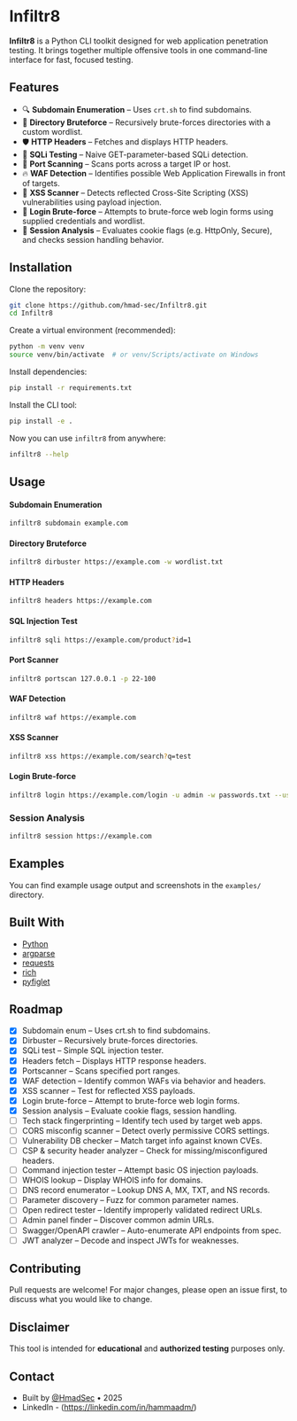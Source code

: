 # Infiltr8
**Infiltr8** is a Python CLI toolkit designed for web application penetration testing. It brings together multiple offensive tools in one command-line interface for fast, focused testing.

## Features
- 🔍 **Subdomain Enumeration** – Uses `crt.sh` to find subdomains.
- 📂 **Directory Bruteforce** – Recursively brute-forces directories with a custom wordlist.
- 🛡️ **HTTP Headers** – Fetches and displays HTTP headers.
- 💉 **SQLi Testing** – Naive GET-parameter-based SQLi detection.
- 📡 **Port Scanning** – Scans ports across a target IP or host.
- 🔥 **WAF Detection** – Identifies possible Web Application Firewalls in front of targets.
- 🧪 **XSS Scanner** – Detects reflected Cross-Site Scripting (XSS) vulnerabilities using payload injection.
- 🔐 **Login Brute-force** – Attempts to brute-force web login forms using supplied credentials and wordlist.
- 🍪 **Session Analysis** – Evaluates cookie flags (e.g. HttpOnly, Secure), and checks session handling behavior.

## Installation

Clone the repository:

```bash
git clone https://github.com/hmad-sec/Infiltr8.git
cd Infiltr8
```

Create a virtual environment (recommended):

```bash
python -m venv venv
source venv/bin/activate  # or venv/Scripts/activate on Windows
```

Install dependencies:

```bash
pip install -r requirements.txt
```

Install the CLI tool:

```bash
pip install -e .
```

Now you can use `infiltr8` from anywhere:

```bash
infiltr8 --help
```

## Usage

#### Subdomain Enumeration
```bash
infiltr8 subdomain example.com
```

#### Directory Bruteforce
```bash
infiltr8 dirbuster https://example.com -w wordlist.txt
```

#### HTTP Headers
```bash
infiltr8 headers https://example.com
```

#### SQL Injection Test
```bash
infiltr8 sqli https://example.com/product?id=1
```

#### Port Scanner
```bash
infiltr8 portscan 127.0.0.1 -p 22-100
```

#### WAF Detection
```bash
infiltr8 waf https://example.com
```

#### XSS Scanner
```bash
infiltr8 xss https://example.com/search?q=test
```

#### Login Brute-force
```bash
infiltr8 login https://example.com/login -u admin -w passwords.txt --user-field username --pass-field password
```

### Session Analysis
```bash
infiltr8 session https://example.com
```

## Examples

You can find example usage output and screenshots in the `examples/` directory.

## Built With
- [Python](https://www.python.org/)
- [argparse](https://docs.python.org/3/library/argparse.html)
- [requests](https://pypi.org/project/requests/)
- [rich](https://pypi.org/project/rich/)
- [pyfiglet](https://pypi.org/project/pyfiglet/)

## Roadmap
- [x] Subdomain enum – Uses crt.sh to find subdomains.
- [x] Dirbuster – Recursively brute-forces directories.
- [x] SQLi test – Simple SQL injection tester.
- [x] Headers fetch – Displays HTTP response headers.
- [x] Portscanner – Scans specified port ranges.
- [x] WAF detection – Identify common WAFs via behavior and headers.
- [x] XSS scanner – Test for reflected XSS payloads.
- [x] Login brute-force – Attempt to brute-force web login forms.
- [x] Session analysis – Evaluate cookie flags, session handling.
- [ ] Tech stack fingerprinting – Identify tech used by target web apps.
- [ ] CORS misconfig scanner – Detect overly permissive CORS settings.
- [ ] Vulnerability DB checker – Match target info against known CVEs.
- [ ] CSP & security header analyzer – Check for missing/misconfigured headers.
- [ ] Command injection tester – Attempt basic OS injection payloads.
- [ ] WHOIS lookup – Display WHOIS info for domains.
- [ ] DNS record enumerator – Lookup DNS A, MX, TXT, and NS records.
- [ ] Parameter discovery – Fuzz for common parameter names.
- [ ] Open redirect tester – Identify improperly validated redirect URLs.
- [ ] Admin panel finder – Discover common admin URLs.
- [ ] Swagger/OpenAPI crawler – Auto-enumerate API endpoints from spec.
- [ ] JWT analyzer – Decode and inspect JWTs for weaknesses.

## Contributing
Pull requests are welcome! For major changes, please open an issue first, to discuss what you would like to change.

## Disclaimer
This tool is intended for **educational** and **authorized testing** purposes only.

## Contact
- Built by [@HmadSec](https://github.com/hmad-sec) • 2025
- LinkedIn - (https://linkedin.com/in/hammaadm/)